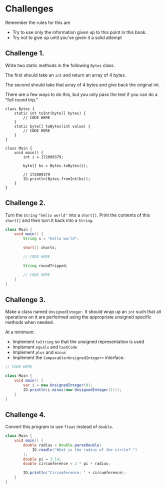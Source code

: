 # Challenges

Remember the rules for this are

- Try to use only the information given up to this point in this book.
- Try not to give up until you've given it a solid attempt

## Challenge 1.

Write two static methods in the following `Bytes` class.

The first should take an `int` and return an array of 4
bytes.

The second should take that array of 4 bytes and give back the original int.

There are a few ways to do this, but you only pass the test if
you can do a "full round trip."

```java,editable
class Bytes {
    static int toInt(byte[] bytes) {
        // CODE HERE
    }
    static byte[] toBytes(int value) {
        // CODE HERE
    }
}

class Main {
    void main() {
        int i = 172089379;

        byte[] bs = Bytes.toBytes(i);

        // 172089379
        IO.println(Bytes.fromInt(bs));
    }
}
```

## Challenge 2.

Turn the `String` `"hello world"` into a `short[]`. Print the contents
of this `short[]` and then turn it back into a `String`.

```java
class Main {
    void main() {
        String s = "hello world";

        short[] shorts;

        // CODE HERE

        String roundTripped;

        // CODE HERE
    }
}
```

## Challenge 3.

Make a class named `UnsignedInteger`. It should wrap up an `int` such that
all operations on it are performed using the appropriate unsigned specific methods
when needed.

At a minimum:

- Implement `toString` so that the unsigned representation is used
- Implement `equals` and `hashCode`
- Implement `plus` and `minus`
- Implement the `Comparable<UnsignedInteger>` interface.

```java
// CODE HERE

class Main {
    void main() {
        var i = new UnsignedInteger(0);
        IO.println(i.minus(new UnsignedInteger(1)));
    }
}
```

## Challenge 4.

Convert this program to use `float` instead of `double`.

```java
class Main {
    void main() {
        double radius = Double.parseDouble(
            IO.readln("What is the radius of the circle? ")
        );
        double pi = 3.14;
        double circumference = 2 * pi * radius;

        IO.println("Circumference: " + circumference);
    }
}
```